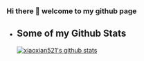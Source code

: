 ### Hi there 👋 welcome to my github page

- ## Some of my Github Stats

  [![xiaoxian521's github stats](https://github-readme-stats.vercel.app/api?username=xiaoxian521&theme=radical)](https://github.com/xiaoxian521)
